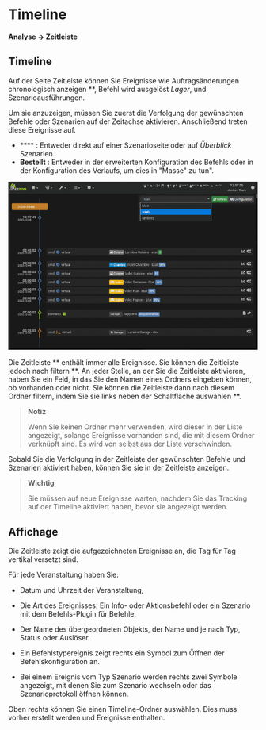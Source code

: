# Timeline
**Analyse → Zeitleiste**

## Timeline

Auf der Seite Zeitleiste können Sie Ereignisse wie Auftragsänderungen chronologisch anzeigen **, Befehl wird ausgelöst *Lager*, und Szenarioausführungen.

Um sie anzuzeigen, müssen Sie zuerst die Verfolgung der gewünschten Befehle oder Szenarien auf der Zeitachse aktivieren. Anschließend treten diese Ereignisse auf.

- **** : Entweder direkt auf einer Szenarioseite oder auf *Überblick* Szenarien.
- **Bestellt** : Entweder in der erweiterten Konfiguration des Befehls oder in der Konfiguration des Verlaufs, um dies in "Masse" zu tun".

![Zeitleiste](images/timeline_intro.jpg)

Die Zeitleiste ** enthält immer alle Ereignisse. Sie können die Zeitleiste jedoch nach filtern **. An jeder Stelle, an der Sie die Zeitleiste aktivieren, haben Sie ein Feld, in das Sie den Namen eines Ordners eingeben können, ob vorhanden oder nicht.
Sie können die Zeitleiste dann nach diesem Ordner filtern, indem Sie sie links neben der Schaltfläche auswählen **.

> **Notiz**
>
> Wenn Sie keinen Ordner mehr verwenden, wird dieser in der Liste angezeigt, solange Ereignisse vorhanden sind, die mit diesem Ordner verknüpft sind. Es wird von selbst aus der Liste verschwinden.

Sobald Sie die Verfolgung in der Zeitleiste der gewünschten Befehle und Szenarien aktiviert haben, können Sie sie in der Zeitleiste anzeigen.

> **Wichtig**
>
> Sie müssen auf neue Ereignisse warten, nachdem Sie das Tracking auf der Timeline aktiviert haben, bevor sie angezeigt werden.

## Affichage

Die Zeitleiste zeigt die aufgezeichneten Ereignisse an, die Tag für Tag vertikal versetzt sind.

Für jede Veranstaltung haben Sie:

- Datum und Uhrzeit der Veranstaltung,
- Die Art des Ereignisses: Ein Info- oder Aktionsbefehl oder ein Szenario mit dem Befehls-Plugin für Befehle.
- Der Name des übergeordneten Objekts, der Name und je nach Typ, Status oder Auslöser.

- Ein Befehlstypereignis zeigt rechts ein Symbol zum Öffnen der Befehlskonfiguration an.
- Bei einem Ereignis vom Typ Szenario werden rechts zwei Symbole angezeigt, mit denen Sie zum Szenario wechseln oder das Szenarioprotokoll öffnen können.

Oben rechts können Sie einen Timeline-Ordner auswählen. Dies muss vorher erstellt werden und Ereignisse enthalten.
